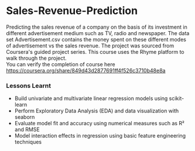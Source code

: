 # Sales-Revenue-Prediction
Predicting the sales revenue of a company on the basis of its investment in different advertisement medium such as TV, radio and newspaper. The data set Advertisement.csv contains the money spent on these different modes of advertisement vs the sales revenue. The project was sourced from Coursera's guided project series. This course uses the Rhyme platform to walk through the project.
</br>
You can verify the completion of course here https://coursera.org/share/849d43d2877691ff4f526c3710b48e8a
### Lessons Learnt
- Build univariate and multivariate linear regression models using scikit-learn
- Perform Exploratory Data Analysis (EDA) and data visualization with seaborn
- Evaluate model fit and accuracy using numerical measures such as R² and RMSE
- Model interaction effects in regression using basic feature engineering techniques
